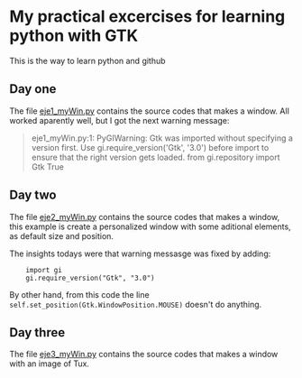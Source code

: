 # My practical excercises for learning python with GTK

This is the way to learn python and github

## Day one

The file [eje1_myWin.py](https://github.com/fbespitia/python/blob/master/eje1_myWin.py)  contains the source codes that makes a window. All worked aparently well, but I got the next warning message: 
>eje1_myWin.py:1: PyGIWarning: Gtk was imported without specifying a version first. Use gi.require_version('Gtk', '3.0') before import to ensure that the right version gets loaded.
  from gi.repository import Gtk
True

## Day two 
The file [eje2_myWin.py](https://github.com/fbespitia/python/blob/master/eje2_myWin.py)  contains the source codes that makes a window, this example is create a personalized window with some aditional elements, as default size and position.

The insights todays were that warning messasge was fixed by adding:
```
	import gi
	gi.require_version("Gtk", "3.0")
```

By other hand, from this code the line  `self.set_position(Gtk.WindowPosition.MOUSE)` doesn't do anything.

## Day three
The file [eje3_myWin.py](https://github.com/fbespitia/python/blob/master/eje3_myWin.py) contains the source codes that makes a window with an image of Tux.  





